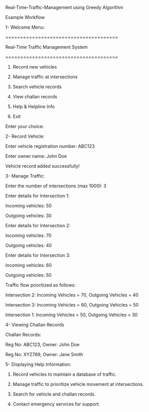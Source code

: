 Real-Time-Traffic-Management using Greedy Algorithm
 
 Example Workflow
 
 1- Welcome Menu:
 
 ======================================
 
  Real-Time Traffic Management System
  
======================================

1. Record new vehicles

2. Manage traffic at intersections

3. Search vehicle records

4. View challan records

5. Help & Helpline Info

6. Exit

Enter your choice:

2- Record Vehicle:

Enter vehicle registration number: ABC123

Enter owner name: John Doe

Vehicle record added successfully!

3- Manage Traffic:

Enter the number of intersections (max 1000): 3

Enter details for Intersection 1:

  Incoming vehicles: 50

  Outgoing vehicles: 30

Enter details for Intersection 2:

  Incoming vehicles: 70

  Outgoing vehicles: 40

Enter details for Intersection 3:

  Incoming vehicles: 60
  
  Outgoing vehicles: 50

Traffic flow prioritized as follows:

Intersection 2: Incoming Vehicles = 70, Outgoing Vehicles = 40

Intersection 3: Incoming Vehicles = 60, Outgoing Vehicles = 50

Intersection 1: Incoming Vehicles = 50, Outgoing Vehicles = 30

4- Viewing Challan Records

Challan Records:

Reg No: ABC123, Owner: John Doe

Reg No: XYZ789, Owner: Jane Smith


5-  Displaying Help Information:

   1. Record vehicles to maintain a database of traffic.

   2. Manage traffic to prioritize vehicle movement at intersections.

   3. Search for vehicle and challan records.
   
   4. Contact emergency services for support.

